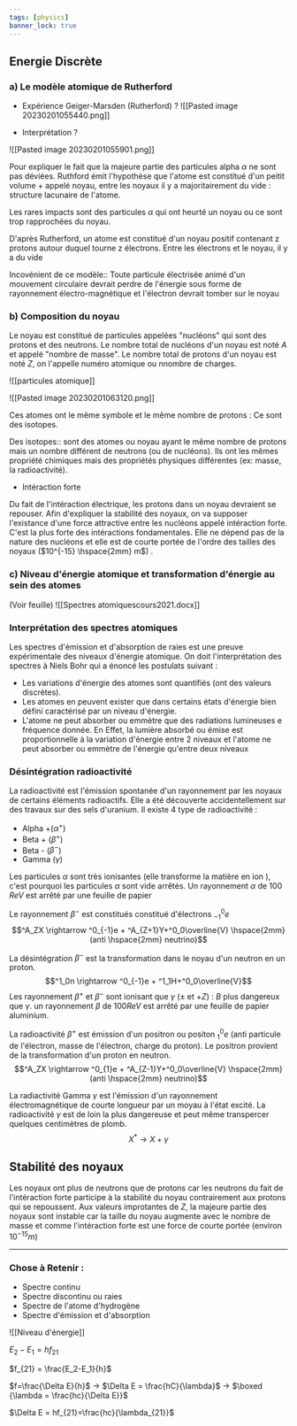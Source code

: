 ```yaml
---
tags: [physics]
banner_lock: true
---
```



## Energie Discrète

### a) Le modèle atomique de Rutherford

- Expérience Geiger-Marsden (Rutherford)
?
![[Pasted image 20230201055440.png]]

- Interprétation
?

![[Pasted image 20230201055901.png]]


Pour expliquer le fait que la majeure partie des particules alpha $\alpha$ ne sont pas déviées. Ruthford émit l'hypothèse que l'atome est constitué d'un peitit volume + appelé noyau, entre les noyaux il y a majoritairement du vide : structure lacunaire de l'atome. 

Les rares impacts sont des particules $\alpha$ qui ont heurté un noyau ou ce sont trop rapprochées du noyau.




D'après Rutherford, un atome est constitué d'un noyau positif contenant z protons autour duquel tourne z électrons. Entre les électrons et le noyau, il y a du vide

Incovénient de ce modèle:: Toute particule électrisée animé d'un mouvement circulaire devrait perdre de l'énergie sous forme de rayonnement électro-magnétique et l'électron devrait tomber sur le noyau

### b) Composition du noyau

Le noyau est constitué de particules appelées "nucléons" qui sont des protons et des neutrons. Le nombre total de nucléons d'un noyau est noté $A$ et appelé "nombre de masse". Le nombre total de protons d'un noyau est noté $Z$, on l'appelle numéro atomique ou nnombre de charges.

![[particules atomique]]

![[Pasted image 20230201063120.png]]

Ces atomes ont le même symbole et le même nombre de protons : Ce sont des isotopes.

Des isotopes:: sont des atomes ou noyau ayant le même nombre de protons mais un nombre différent de neutrons (ou de nucléons). Ils ont les mêmes propriété chimiques mais des propriétés physiques différentes (ex: masse, la radioactivité).

- Intéraction forte

Du fait de l'intéraction électrique, les protons dans un noyau devraient se repouser. Afin d'expliquer la stabilité des noyaux, on va supposer l'existance d'une force attractive entre les nucléons appelé intéraction forte. C'est la plus forte des intéractions fondamentales. Elle ne dépend pas de la nature des nucléons et elle est de courte portée de l'ordre des tailles des noyaux ($10^{-15} \hspace{2mm} m$) .

### c) Niveau d'énergie atomique et transformation d'énergie au sein des atomes

(Voir feuille) ![[Spectres atomiquescours2021.docx]]

###  Interprétation des spectres atomiques

Les spectres d'émission et d'absorption de raies est une preuve expérimentale des niveaux d'énergie atomique. On doit l'interprétation des spectres à Niels Bohr qui a énoncé les postulats suivant :
- Les variations d'énergie des atomes sont quantifiés (ont des valeurs discrètes).
- Les atomes en peuvent exister que dans certains états d'énergie bien défini caractérisé par un niveau d'énergie.
- L'atome ne peut absorber ou emmètre que des radiations lumineuses e fréquence donnée.
En Effet, la lumière absorbé ou émise est proportionnelle à la variation d'énergie entre 2 niveaux et l'atome ne peut absorber ou emmètre de l'énergie qu'entre deux niveaux

### Désintégration radioactivité 

La radioactivité est l'émission spontanée d'un rayonnement par les noyaux de certains éléments radioactifs. Elle a été découverte accidentellement sur des travaux sur des sels d'uranium. Il existe 4 type de radioactivité  :
- Alpha +($\alpha^+$)
- Beta + ($\beta^+$)
- Beta - ($\beta^-$)
- Gamma ($\gamma$)

Les particules $\alpha$ sont très ionisantes (elle transforme la matière en ion ), c'est pourquoi les particules $\alpha$ sont vide arrêtés. Un rayonnement $\alpha$ de 100 $ReV$ est arrêté par une feuille de papier

Le rayonnement $\beta^-$ est constitués constitué d'électrons $^0_{-1}e$
$$^A_ZX \rightarrow ^0_{-1}e + ^A_{Z+1}Y+^0_0\overline{V} \hspace{2mm} (anti \hspace{2mm} neutrino)$$

La désintégration $\beta^-$ est la transformation dans le noyau d'un neutron en un proton.
$$^1_0n \rightarrow ^0_{-1}e + ^1_1H+^0_0\overline{V}$$
Les rayonnement $\beta^+$ et $\beta^-$ sont ionisant que $\gamma$ ($\pm$ et $+Z$) : $B$ plus dangereux que $\gamma$. un rayonnement $\beta$ de 100$ReV$ est arrêté par une feuille de papier aluminium.

La radioactivité $\beta^+$ est émission d'un positron ou positon $^0_1e$ (anti particule de l'électron, masse de l'électron, charge du proton). Le positron provient de la transformation d'un proton en neutron.
$$^A_ZX \rightarrow ^0_{1}e + ^A_{Z-1}Y+^0_0\overline{V} \hspace{2mm} (anti \hspace{2mm} neutrino)$$

La radiactivité Gamma $\gamma$ est l'émission d'un rayonnement électromagnétique de courte longueur par un moyau à l'état excité. La radioactivité $\gamma$ est de loin la plus dangereuse et peut même transpercer quelques centimètres de plomb. 
$$X^* \rightarrow X+\gamma$$


## Stabilité des noyaux
Les noyaux ont plus de neutrons que de protons car les neutrons du fait de l'intéraction forte participe à la stabilité du noyau contrairement aux protons qui se repoussent. Aux valeurs improtantes de $Z$, la majeure partie des noyaux sont instable car la taille du noyau augmente avec le nombre de masse et comme l'intéraction forte est une force de courte portée (environ $10^{-15}m$)



---
### Chose à Retenir :

- Spectre continu
- Spectre discontinu ou raies
- Spectre de l'atome d'hydrogène
- Spectre d'émission et d'absorption 


![[Niveau d'énergie]]

$E_2-E_1=hf_{21}$

$f_{21} = \frac{E_2-E_1}{h}$

$f=\frac{\Delta E}{h}$   $\rightarrow$   $\Delta E = \frac{hC}{\lambda}$  $\rightarrow$ $\boxed {\lambda = \frac{hc}{\Delta E}}$


$\Delta E = hf_{21}=\frac{hc}{\lambda_{21}}$